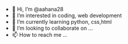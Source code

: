 - 👋 Hi, I’m @aahana28
- 👀 I’m interested in coding, web development
- 🌱 I’m currently learning python, css,html
- 💞️ I’m looking to collaborate on ...
- 📫 How to reach me ...

<!---
aahana28/aahana28 is a ✨ special ✨ repository because its `README.md` (this file) appears on your GitHub profile.
You can click the Preview link to take a look at your changes.
--->
